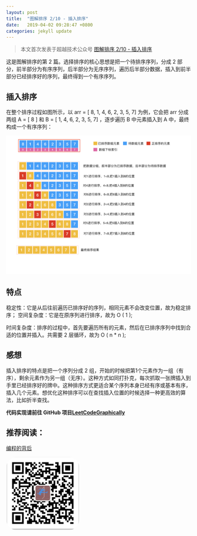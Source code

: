 ```yaml
---
layout: post
title:  "图解排序 2/10 - 插入排序"
date:   2019-04-02 09:28:47 +0800
categories: jekyll update
---
```


> 本文首次发表于超越技术公众号 [图解排序 2/10 - 插入排序](https://mp.weixin.qq.com/s?__biz=MzUzMTk3ODc0OA==&mid=2247483828&idx=1&sn=d8f0675f4e54e3b273c90c59be54eaeb&chksm=fabb0127cdcc883158bb0791f26cae1ea8494b496744f802b22babb4c03eaaef25e98dfbff57&scene=21#wechat_redirect)



这是图解排序的第 2 篇。选择排序的核心思想是把一个待排序序列，分成 2 部分，前半部分为有序序列，后半部分为无序序列，遍历后半部分数据，插入到前半部分已经排序好的序列，最终得到一个有序序列。



## 插入排序

在整个排序过程如图所示，以 arr = [ 8, 1, 4, 6, 2, 3, 5, 7] 为例，它会把 arr 分成两组 A = [ 8 ] 和 B = [ 1, 4, 6, 2, 3, 5, 7] ，逐步遍历 B 中元素插入到 A 中，最终构成一个有序序列：

![img](https://github.com/lefex/LeetCodeGraphically/blob/master/assets/images/10-insert/all.015.jpeg?raw=true)

## 特点

稳定性：它是从后往前遍历已排序好的序列，相同元素不会改变位置，故为稳定排序；
空间复杂度：它是在原序列进行排序，故为 O ( 1 );

时间复杂度：排序的过程中，首先要遍历所有的元素，然后在已排序序列中找到合适的位置并插入。共需要 2 层循环，故为 O ( n * n );



## 感想

插入排序的特点是把一个序列分成 2 组，开始的时候把第1个元素作为一组（有序），剩余元素作为另一组（无序）。这种方式如同打扑克，每次抓取一张牌插入到手里已经排序好的牌中。这种排序方式更适合某个序列本身已经有序或基本有序，插入几个元素。想优化这种排序可以在查找插入位置的时候选择一种更高效的算法，比如折半查找。



**代码实现请前往 GitHub 项目[LeetCodeGraphically](https://github.com/lefex/LeetCodeGraphically)**



## 推荐阅读：

[编程的背后](http://mp.weixin.qq.com/s?__biz=MzUzMTk3ODc0OA==&mid=2247483806&idx=1&sn=b85f43e846e96433755c7dc6adc1d033&chksm=fabb010dcdcc881b242ad387e6da4ea4174b99f5423d7bed11cc07dcd2af92f3ac00ebfc4ee8&scene=21#wechat_redirect)



<img style="border-radius: 30px" src="https://github.com/lefex/LeetCodeGraphically/blob/master/images/cyjs_qr.png?raw=true" title="lefex" width="200"/>



